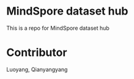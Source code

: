# MindSpore dataset hub
This is a repo for MindSpore dataset hub

# Contributor
Luoyang, Qianyangyang
